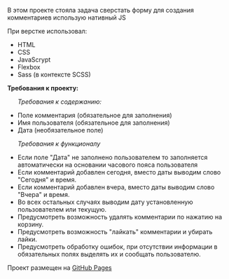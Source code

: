В этом проекте стояла задача сверстать форму для создания комментариев использую нативный JS
<p>При верстке использовал:</p>
<ul>
  <li>
    HTML
  </li>
  <li>
    CSS
  </li>
  <li>
    JavaScrypt
  </li>
  <li>
    Flexbox
  </li>
    <li>
    Sass (в контексте SCSS)
  </li>
</ul>
<p><strong>Требования к проекту:</strong></p>
    <ul>
      <p><i>Требования к содержанию:</i></p>
      <li>
        Поле комментария (обязательное для заполнения)
      </li>
      <li>
        Имя пользователя (обязательное для заполнения)
      </li>
      <li>
        Дата (необязательное поле)
      </li>
     </ul>
    <ul>
      <p><i>Требования к функционалу</i></p>
      <li>
        Если поле "Дата" не заполнено пользователем то заполняется автоматически на основании часового пояса пользователя  
      </li>
      <li>
        Если комментарий добавлен сегодня, вместо даты выводим слово "Сегодня" и время.
      </li>
      <li>
        Если комментарий добавлен вчера, вместо даты выводим слово "Вчера" и время.
      </li>
      <li>
        Во всех остальных случаях выводим дату установленную пользователем или текущую.
      </li>
      <li>
        Предусмотреть возможность удалять комментарии по нажатию на корзину.
      </li>
      <li>
        Предусмотреть возможность "лайкать" комментарии и убирать лайки.
      </li>
      <li>
        Предусмотреть обработку ошибок, при отсутствии информации в обязательных полях выделять их и сообщать пользователю.
      </li>
    </ul>


</p>
<p>Проект размещен на <a target="_blank" href="https://aliastr.github.io/Comment/">GitHub Pages</a></p>
